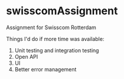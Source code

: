# swisscomAssignment
Assignment for Swisscom Rotterdam

Things I'd do if more time was available:

1. Unit testing and integration testing
2. Open API
3. UI
4. Better error management
